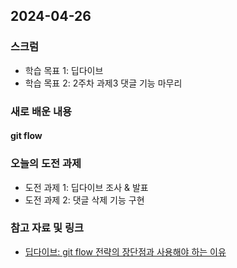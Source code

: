 ## 2024-04-26

### 스크럼
- 학습 목표 1: 딥다이브
- 학습 목표 2: 2주차 과제3 댓글 기능 마무리

### 새로 배운 내용
#### git flow

### 오늘의 도전 과제
- 도전 과제 1: 딥다이브 조사 & 발표
- 도전 과제 2: 댓글 삭제 기능 구현

### 참고 자료 및 링크
- [딥다이브: git flow 전략의 장단점과 사용해야 하는 이유](https://goorm.notion.site/git-flow-3c9f2ed23b7e4e6bb07b76461c05abda?pvs=4)